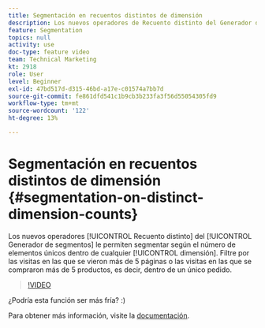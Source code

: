 ```yaml
---
title: Segmentación en recuentos distintos de dimensión
description: Los nuevos operadores de Recuento distinto del Generador de segmentos le permiten segmentar según el número de elementos únicos dentro de cualquier dimensión. Filtre por las visitas en las que se vieron más de 5 páginas o las visitas en las que se compraron más de 5 productos, es decir, dentro de un único pedido.
feature: Segmentation
topics: null
activity: use
doc-type: feature video
team: Technical Marketing
kt: 2918
role: User
level: Beginner
exl-id: 47bd517d-d315-46bd-a17e-c01574a7bb7d
source-git-commit: fe861dfd541c1b9cb3b233fa3f56d55054305fd9
workflow-type: tm+mt
source-wordcount: '122'
ht-degree: 13%

---
```


# Segmentación en recuentos distintos de dimensión {#segmentation-on-distinct-dimension-counts}

Los nuevos operadores [!UICONTROL Recuento distinto] del [!UICONTROL Generador de segmentos] le permiten segmentar según el número de elementos únicos dentro de cualquier [!UICONTROL dimensión]. Filtre por las visitas en las que se vieron más de 5 páginas o las visitas en las que se compraron más de 5 productos, es decir, dentro de un único pedido.

>[!VIDEO](https://video.tv.adobe.com/v/27257/?quality=9)

¿Podría esta función ser más fría? :)

Para obtener más información, visite la [documentación](https://experienceleague.adobe.com/docs/analytics/components/segmentation/segment-reference/seg-operators.html?lang=en).
